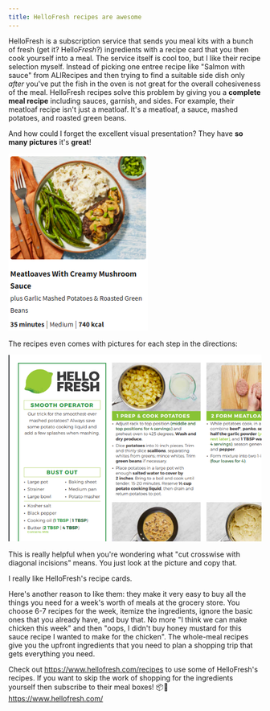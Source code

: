 ```yaml
---
title: HelloFresh recipes are awesome
---
```


HelloFresh is a subscription service that sends you meal kits with a bunch of fresh (get it? Hello*Fresh*?) ingredients with a recipe card that you then cook yourself into a meal. The service itself is cool too, but I like their recipe selection myself. Instead of picking one entree recipe like "Salmon with sauce" from ALlRecipes and then trying to find a suitable side dish only _after_ you've put the fish in the oven is not great for the overall cohesiveness of the meal. HelloFresh recipes solve this problem by giving you a **complete meal recipe** including sauces, garnish, and sides. For example, their meatloaf recipe isn't just a meatloaf. It's a meatloaf, a sauce, mashed potatoes, and roasted green beans.

And how could I forget the excellent visual presentation? They have **so many pictures** it's **great**!

![image](/media/2024-12-31-001.png)

The recipes even comes with pictures for each step in the directions:

![image](/media/2024-12-31-002.png)

This is really helpful when you're wondering what "cut crosswise with diagonal incisions" means. You just look at the picture and copy that.

I really like HelloFresh's recipe cards.

Here's another reason to like them: they make it very easy to buy all the things you need for a week's worth of meals at the grocery store. You choose 6-7 recipes for the week, itemize the ingredients, ignore the basic ones that you already have, and buy that. No more "I think we can make chicken this week" and then "oops, I didn't buy honey mustard for this sauce recipe I wanted to make for the chicken". The whole-meal recipes give you the upfront ingredients that you need to plan a shopping trip that gets everything you need.

Check out https://www.hellofresh.com/recipes to use some of HelloFresh's recipes. If you want to skip the work of shopping for the ingredients yourself then subscribe to their meal boxes! 📦🍱 https://www.hellofresh.com/
